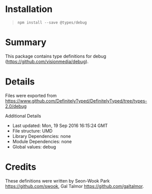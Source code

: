 # Installation
> `npm install --save @types/debug`

# Summary
This package contains type definitions for debug (https://github.com/visionmedia/debug).

# Details
Files were exported from https://www.github.com/DefinitelyTyped/DefinitelyTyped/tree/types-2.0/debug

Additional Details
 * Last updated: Mon, 19 Sep 2016 16:15:24 GMT
 * File structure: UMD
 * Library Dependencies: none
 * Module Dependencies: none
 * Global values: debug

# Credits
These definitions were written by Seon-Wook Park <https://github.com/swook>, Gal Talmor <https://github.com/galtalmor>.
